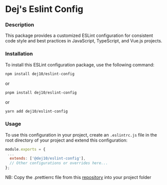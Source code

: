 # Dej's Eslint Config

### Description
This package provides a customized ESLint configuration for consistent code style and best practices in JavaScript, TypeScript, and Vue.js projects.

### Installation
To install this ESLint configuration package, use the following command:


```bash
npm install dej10/eslint-config
```

or 

```bash
pnpm install dej10/eslint-config
```

or

```bash
yarn add dej10/eslint-config
```




### Usage
To use this configuration in your project, create an `.eslintrc.js` file in the root directory of your project and extend this configuration:

```javascript
module.exports = {
 ...
  extends: ['@dej10/eslint-config'],
  // Other configurations or overrides here...
};

```
NB: Copy the .prettierrc file from this [repository](https://github.com/dej10/eslint-config/blob/main/.prettierrc) into your project folder

